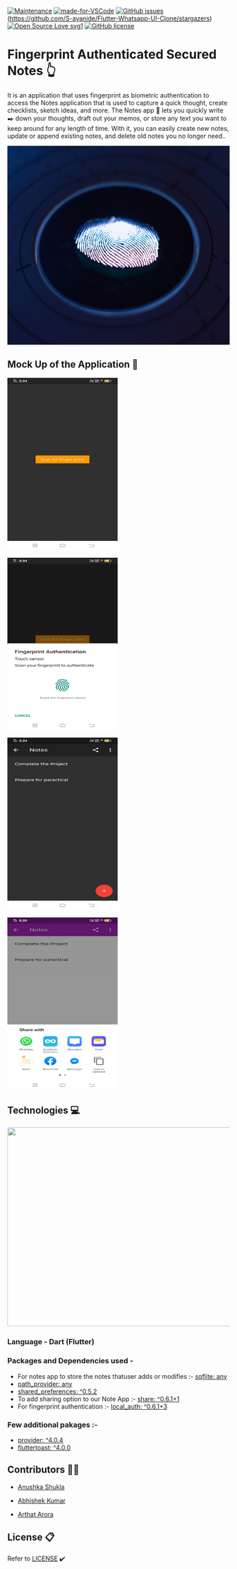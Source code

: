 [![Maintenance](https://img.shields.io/badge/Maintained%3F-yes-green.svg)](https://GitHub.com/Naereen/StrapDown.js/graphs/commit-activity)  [![made-for-VSCode](https://img.shields.io/badge/Made%20for-VSCode-1f425f.svg)](https://code.visualstudio.com/) [![GitHub issues](https://img.shields.io/github/issues/S-ayanide/Flutter-Whatsapp-UI-Clone.svg)](https://github.com/S-ayanide/Flutter-Whatsapp-UI-Clone/issues) (https://github.com/S-ayanide/Flutter-Whatsapp-UI-Clone/stargazers) [![Open Source Love svg1](https://badges.frapsoft.com/os/v1/open-source.svg?v=103)](https://github.com/ellerbrock/open-source-badges/)
[![GitHub license](https://img.shields.io/github/license/S-ayanide/Flutter-Whatsapp-UI-Clone.svg?style=for-the-badge)](https://github.com/S-ayanide/Flutter-Whatsapp-UI-Clone/blob/master/LICENSE)

# Fingerprint Authenticated Secured Notes :point_up_2:

It is an application that uses fingerprint as biometric authentication to access the Notes application that is used to capture a quick thought, create checklists, sketch ideas, and more. The Notes app :memo: lets you quickly write :black_nib: down your thoughts, draft out your memos, or store any text you want to keep around for any length of time. With it, you can easily create new notes, update or append existing notes, and delete old notes you no longer need..



<p align="center">
  <img width="900" height="450" src="https://github.com/Anushka-shukla/Fingerprint-Authenticated-Secured-Note/blob/master/images/george-prentzas-SRFG7iwktDk-unsplash.jpg">
</p>

## Mock Up of the Application :iphone:
<p align="left">
  <img width="250" height="390" src="https://github.com/Anushka-shukla/Fingerprint-Authenticated-Secured-Note/blob/master/mockup/WhatsApp%20Image%202020-05-29%20at%205.45.19%20PM.jpeg">
  <p align="left">
  <img width="250" height="390" src="https://github.com/Anushka-shukla/Fingerprint-Authenticated-Secured-Note/blob/master/mockup/WhatsApp%20Image%202020-05-29%20at%205.50.20%20PM.jpeg">
     <p align="left">
  <img width="250" height="390" src="https://github.com/Anushka-shukla/Fingerprint-Authenticated-Secured-Note/blob/master/mockup/WhatsApp%20Image%202020-05-29%20at%205.50.18%20PM.jpeg">
          <p align="left">
  <img width="250" height="390" src="https://github.com/Anushka-shukla/Fingerprint-Authenticated-Secured-Note/blob/master/mockup/WhatsApp%20Image%202020-05-29%20at%205.45.22%20PM.jpeg">
    



## Technologies :computer:
<p align="center">
  <img width="900" height="450" src="https://media.giphy.com/media/fQZX2aoRC1Tqw/giphy.gif">

### Language - Dart (Flutter) 
### Packages and Dependencies used - 
- For notes app to store the notes thatuser adds or modifies :-    [sqflite: any](https://pub.dev/packages/sqflite)
- [path_provider: any](https://pub.dev/packages/path_provider)
- [shared_preferences: ^0.5.2](https://pub.dev/packages/shared_preferences)
- To add sharing option to our Note App :- [share: ^0.6.1+1](https://pub.dev/packages/share)
- For fingerprint authentication :- [local_auth: ^0.6.1+3](https://pub.dev/packages/local_auth/versions)
###  Few additional pakages :-
- [provider: ^4.0.4](https://pub.dev/packages/provider)
- [fluttertoast: ^4.0.0](https://pub.dev/packages/fluttertoast)


</p>



## Contributors :woman_technologist:

- [Anushka Shukla](https://github.com/Anushka-shukla) 

- [Abhishek Kumar](https://github.com/DOOMSTERR)

- [Arthat Arora]()


## License :clipboard:
Refer to [LICENSE](https://github.com/Anushka-shukla/Fingerprint-Authenticated-Secured-Note/blob/master/LICENSE.md) :heavy_check_mark:



